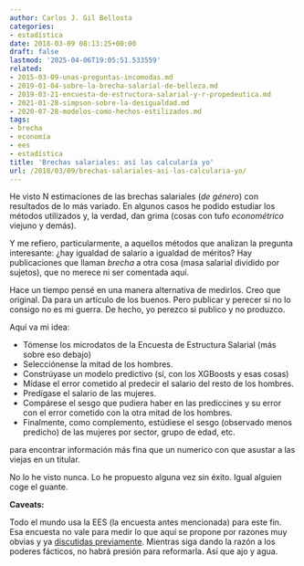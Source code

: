 ```yaml
---
author: Carlos J. Gil Bellosta
categories:
- estadística
date: 2018-03-09 08:13:25+00:00
draft: false
lastmod: '2025-04-06T19:05:51.533559'
related:
- 2015-03-09-unas-preguntas-incomodas.md
- 2019-01-04-sobre-la-brecha-salarial-de-belleza.md
- 2019-03-21-encuesta-de-estructura-salarial-y-r-propedeutica.md
- 2021-01-28-simpson-sobre-la-desigualdad.md
- 2020-07-28-modelos-como-hechos-estilizados.md
tags:
- brecha
- economía
- ees
- estadística
title: 'Brechas salariales: así las calcularía yo'
url: /2018/03/09/brechas-salariales-asi-las-calcularia-yo/
---
```


He visto N estimaciones de las brechas salariales (_de género_) con resultados de lo más variado. En algunos casos he podido estudiar los métodos utilizados y, la verdad, dan grima (cosas con tufo _econométrico_ viejuno y demás).

Y me refiero, particularmente, a aquellos métodos que analizan la pregunta interesante: ¿hay igualdad de salario a igualdad de méritos? Hay publicaciones que llaman _brecha_ a otra cosa (masa salarial dividido por sujetos), que no merece ni ser comentada aquí.

Hace un tiempo pensé en una manera alternativa de medirlos. Creo que original. Da para un artículo de los buenos. Pero publicar y perecer si no lo consigo no es mi guerra. De hecho, yo perezco si publico y no produzco.

Aquí va mi idea:

* Tómense los microdatos de la Encuesta de Estructura Salarial (más sobre eso debajo)
* Selecciónense la mitad de los hombres.
* Constrúyase un modelo predictivo (sí, con los XGBoosts y esas cosas)
* Mídase el error cometido al predecir el salario del resto de los hombres.
* Predígase el salario de las mujeres.
* Compárese el sesgo que pudiera haber en las prediccines y su error con el error cometido con la otra mitad de los hombres.
* Finalmente, como complemento, estúdiese el sesgo (observado menos predicho) de las mujeres por sector, grupo de edad, etc.

 para encontrar información más fina que un numerico con que asustar a las viejas en un titular.

No lo he visto nunca. Lo he propuesto alguna vez sin éxito. Igual alguien coge el guante.

**Caveats:**

Todo el mundo usa la EES (la encuesta antes mencionada) para este fin. Esa encuesta no vale para medir lo que aquí se propone por razones muy obvias y ya [discutidas previamente](https://www.datanalytics.com/2015/03/09/unas-preguntas-incomodas/). Mientras siga dando la razón a los poderes fácticos, no habrá presión para reformarla. Así que ajo y agua.